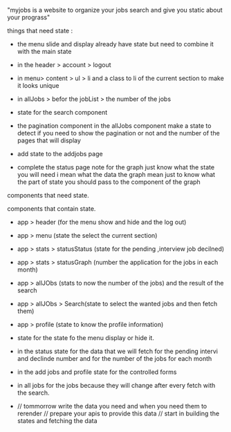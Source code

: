 "myjobs is a website to organize your jobs search and give you static about your prograss"

things that need state :

- the menu slide and display already have state but need to combine it with the main state
- in the header > account > logout
- in menu> content > ul > li and a class to li of the current section to make it looks unique
- in allJobs > befor the jobList > the number of the jobs
- state for the search component
- the pagination component in the allJobs component make a state to detect if you need to show the pagination or not and the number of the pages that will display
- add state to the addjobs page

- complete the status page note for the graph just know what the state you will need i mean what the data the graph mean just to know what the part of state you should pass to the component of the
  graph

components that need state.

components that contain state.

- app > header (for the menu show and hide and the log out)
- app > menu (state the select the current section)
- app > stats > statusStatus (state for the pending ,interview job decilned)

- app > stats > statusGraph (number the application for the jobs in each month)

- app > allJObs (stats to now the number of the jobs) and the result of the search
- app > allJObs > Search(state to select the wanted jobs and then fetch them)

- app > profile (state to know the profile information)

- state for the state fo the menu display or hide it.
- in the status state for the data that we will fetch for the pending intervi and declinde number and for the number of the jobs for each month
- in the add jobs and profile state for the controlled forms
- in all jobs for the jobs because they will change after every fetch with the search.
- // tommorrow write the data you need and when you need them to rerender // prepare your apis to provide this data // start in building the states and fetching the data
